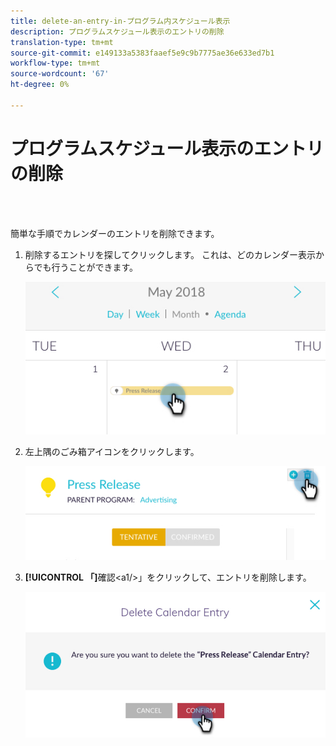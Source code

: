 ```yaml
---
title: delete-an-entry-in-プログラム内スケジュール表示
description: プログラムスケジュール表示のエントリの削除
translation-type: tm+mt
source-git-commit: e149133a5383faaef5e9c9b7775ae36e633ed7b1
workflow-type: tm+mt
source-wordcount: '67'
ht-degree: 0%

---
```



# プログラムスケジュール表示のエントリの削除

<br> 

簡単な手順でカレンダーのエントリを削除できます。

1. 削除するエントリを探してクリックします。 これは、どのカレンダー表示からでも行うことができます。

   ![イメージ1](/help/sky/assets/program-schedule-view/delete-an-entry-in-program-schedule-view/delete-an-entry-in-program-schedule-view-1.png)

1. 左上隅のごみ箱アイコンをクリックします。

   ![イメージ2](/help/sky/assets/program-schedule-view/delete-an-entry-in-program-schedule-view/delete-an-entry-in-program-schedule-view-2.png)

1. **[!UICONTROL 「]**&#x200B;確認&lt;a1/>」をクリックして、エントリを削除します。

   ![イメージ3](/help/sky/assets/program-schedule-view/delete-an-entry-in-program-schedule-view/delete-an-entry-in-program-schedule-view-3.png)
